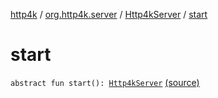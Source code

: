 [http4k](../../index.md) / [org.http4k.server](../index.md) / [Http4kServer](index.md) / [start](./start.md)

# start

`abstract fun start(): `[`Http4kServer`](index.md) [(source)](https://github.com/http4k/http4k/blob/master/http4k-core/src/main/kotlin/org/http4k/server/http4kServer.kt#L9)